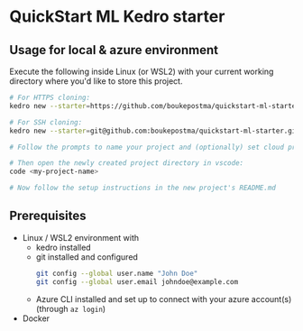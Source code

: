 # QuickStart ML Kedro starter

## Usage for local & azure environment 
Execute the following inside Linux (or WSL2) with your current working directory where you'd like to store this project.
```bash
# For HTTPS cloning:
kedro new --starter=https://github.com/boukepostma/quickstart-ml-starter.git --checkout=local-azure

# For SSH cloning:
kedro new --starter=git@github.com:boukepostma/quickstart-ml-starter.git  --checkout=local-azure

# Follow the prompts to name your project and (optionally) set cloud project details.

# Then open the newly created project directory in vscode:
code <my-project-name>

# Now follow the setup instructions in the new project's README.md
```

## Prerequisites
* Linux / WSL2 environment with
    * kedro installed
    * git installed and configured
        ```bash
        git config --global user.name "John Doe"
        git config --global user.email johndoe@example.com
        ```
    * Azure CLI installed and set up to connect with your azure account(s) (through `az login`)
* Docker
